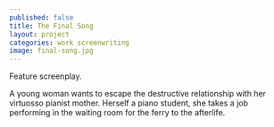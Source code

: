 ```yaml
---
published: false
title: The Final Song
layout: project
categories: work screenwriting
image: final-song.jpg
---
```


Feature screenplay.

A young woman wants to escape the destructive relationship with her virtuosso
pianist mother. Herself a piano student, she takes a job performing in the
waiting room for the ferry to the afterlife.
